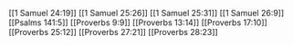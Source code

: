 [[1 Samuel 24:19]]
[[1 Samuel 25:26]]
[[1 Samuel 25:31]]
[[1 Samuel 26:9]]
[[Psalms 141:5]]
[[Proverbs 9:9]]
[[Proverbs 13:14]]
[[Proverbs 17:10]]
[[Proverbs 25:12]]
[[Proverbs 27:21]]
[[Proverbs 28:23]]
